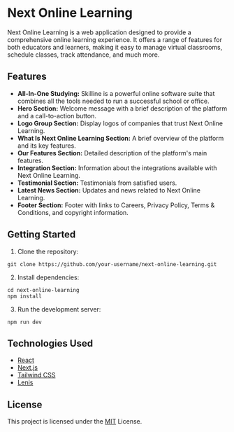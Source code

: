 
# Next Online Learning

Next Online Learning is a web application designed to provide a comprehensive online learning experience. It offers a range of features for both educators and learners, making it easy to manage virtual classrooms, schedule classes, track attendance, and much more.

## Features

- **All-In-One Studying:** Skilline is a powerful online software suite that combines all the tools needed to run a successful school or office.
- **Hero Section:** Welcome message with a brief description of the platform and a call-to-action button.
- **Logo Group Section:** Display logos of companies that trust Next Online Learning.
- **What Is Next Online Learning Section:** A brief overview of the platform and its key features.
- **Our Features Section:** Detailed description of the platform's main features.
- **Integration Section:** Information about the integrations available with Next Online Learning.
- **Testimonial Section:** Testimonials from satisfied users.
- **Latest News Section:** Updates and news related to Next Online Learning.
- **Footer Section:** Footer with links to Careers, Privacy Policy, Terms & Conditions, and copyright information.

## Getting Started

1. Clone the repository:

```
git clone https://github.com/your-username/next-online-learning.git
```

2. Install dependencies:

```
cd next-online-learning
npm install
```

3. Run the development server:

```
npm run dev
```

## Technologies Used

- [React](https://reactjs.org/)
- [Next.js](https://nextjs.org/)
- [Tailwind CSS](https://tailwindcss.com/)
- [Lenis](https://studiofreight.github.io/lenis/docs/getting-started)

## License

This project is licensed under the [MIT](https://choosealicense.com/licenses/mit/) License.
```


